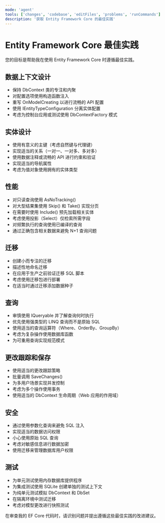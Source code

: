 ```yaml
---
mode: 'agent'
tools: ['changes', 'codebase', 'editFiles', 'problems', 'runCommands']
description: '获取 Entity Framework Core 的最佳实践'
---
```


# Entity Framework Core 最佳实践

您的目标是帮助我在使用 Entity Framework Core 时遵循最佳实践。

## 数据上下文设计

- 保持 DbContext 类的专注和内聚
- 对配置选项使用构造函数注入
- 重写 OnModelCreating 以进行流畅的 API 配置
- 使用 IEntityTypeConfiguration 分离实体配置
- 考虑为控制台应用或测试使用 DbContextFactory 模式

## 实体设计

- 使用有意义的主键（考虑自然键与代理键）
- 实现适当的关系（一对一、一对多、多对多）
- 使用数据注释或流畅的 API 进行约束和验证
- 实现适当的导航属性
- 考虑为值对象使用拥有的实体类型

## 性能

- 对只读查询使用 AsNoTracking()
- 对大型结果集使用 Skip() 和 Take() 实现分页
- 在需要时使用 Include() 预先加载相关实体
- 考虑使用投影（Select）仅检索所需字段
- 对频繁执行的查询使用已编译的查询
- 通过正确包含相关数据来避免 N+1 查询问题

## 迁移

- 创建小而专注的迁移
- 描述性地命名迁移
- 在应用于生产之前验证迁移 SQL 脚本
- 考虑使用迁移包进行部署
- 在适当时通过迁移添加数据种子

## 查询

- 审慎使用 IQueryable 并了解查询何时执行
- 优先使用强类型的 LINQ 查询而不是原始 SQL
- 使用适当的查询运算符（Where、OrderBy、GroupBy）
- 考虑为复杂操作使用数据库函数
- 为可重用查询实现规范模式

## 更改跟踪和保存

- 使用适当的更改跟踪策略
- 批量调用 SaveChanges()
- 为多用户场景实现并发控制
- 考虑为多个操作使用事务
- 使用适当的 DbContext 生命周期（Web 应用的作用域）

## 安全

- 通过使用参数化查询来避免 SQL 注入
- 实现适当的数据访问权限
- 小心使用原始 SQL 查询
- 考虑对敏感信息进行数据加密
- 使用迁移来管理数据库用户权限

## 测试

- 为单元测试使用内存数据库提供程序
- 为集成测试使用 SQLite 创建单独的测试上下文
- 为纯单元测试模拟 DbContext 和 DbSet
- 在隔离环境中测试迁移
- 考虑对模型更改进行快照测试

在审查我的 EF Core 代码时，请识别问题并提出遵循这些最佳实践的改进建议。
